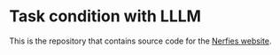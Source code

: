 # Task condition with LLLM

This is the repository that contains source code for the [Nerfies website](https://nerfies.github.io).
